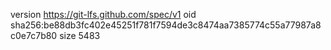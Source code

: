 version https://git-lfs.github.com/spec/v1
oid sha256:be88db3fc402e45251f781f7594de3c8474aa7385774c55a77987a8c0e7c7b80
size 5483

